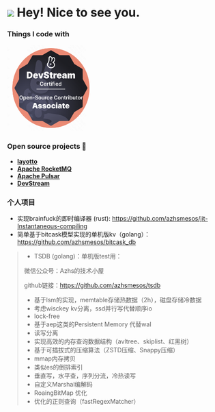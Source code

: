 <h1><img src="https://emojis.slackmojis.com/emojis/images/1531849430/4246/blob-sunglasses.gif?1531849430" width="30"/> Hey! Nice to see you.</h1>


<h3>Things I code with</h3>
<p>
  <img alt="DevStream " src="devstream.png" height="200" width="200">
</p>

<h3>Open source projects 🎁</h3>

- <a href="https://github.com/mosn/layotto"><b>layotto</b></a>
- <a href="https://github.com/apache/rocketmq"><b>Apache RocketMQ</b></a>
- <a href="https://github.com/apache/pulsar"><b>Apache Pulsar</b></a>
- <a href="https://github.com/devstream-io/devstream"><b>DevStream</b></a>

### 个人项目


- 实现brainfuck的即时编译器 (rust): https://github.com/azhsmesos/jit-Instantaneous-compiling
- 简单基于bitcask模型实现的单机版kv（golang）：https://github.com/azhsmesos/bitcask_db
>- TSDB (golang)：单机版test用：
>   
>  微信公众号：Azhs的技术小屋
   > 
>   github链接：https://github.com/azhsmesos/tsdb
>   - 基于lsm的实现，memtable存储热数据（2h），磁盘存储冷数据
>   - 考虑wisckey kv分离，ssd并行写代替顺序io
>   - lock-free
>   - 基于aep这类的Persistent Memory 代替wal
>   - 读写分离
>   - 实现高效的内存查询数据结构（avltree、skiplist、红黑树）
>   - 基于可插拔式的压缩算法（ZSTD压缩、Snappy压缩）
>   - mmap内存拷贝
>   - 类似es的倒排索引
>   - 垂直写，水平查，序列分流，冷热读写
>   - 自定义Marshal编解码
>   - RoaingBitMap 优化
>   - 优化的正则查询（fastRegexMatcher）
